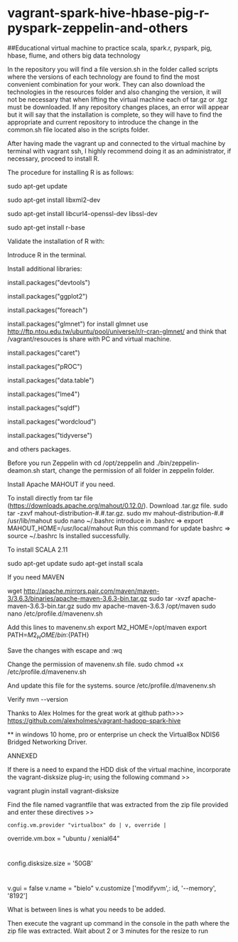 # vagrant-spark-hive-hbase-pig-r-pyspark-zeppelin-and-others
##Educational virtual machine to practice scala, spark.r, pyspark, pig, hbase, flume, and others big data technology


In the repository you will find a file version.sh in the folder called scripts where the versions of each technology are found to find the most convenient combination for your work. 
They can also download the technologies in the resources folder and also changing the version, it will not be necessary that when lifting the virtual machine each of tar.gz or .tgz must be downloaded.
If any repository changes places, an error will appear but it will say that the installation is complete, so they will have to find the appropriate and current repository to introduce the change in the common.sh file located also in the scripts folder.

 After having made the vagrant up and connected to the virtual machine by terminal with vagrant ssh,
 I highly recommend doing it as an administrator, if necessary, proceed to install R.

The procedure for installing R is as follows:

sudo apt-get update

sudo apt-get install libxml2-dev

sudo apt-get install libcurl4-openssl-dev libssl-dev

sudo apt-get install r-base



Validate the installation of R with:

Introduce R in the terminal.

Install additional libraries:

install.packages("devtools")

install.packages("ggplot2")

install.packages("foreach")

install.packages("glmnet")
for install glmnet use http://ftp.ntou.edu.tw/ubuntu/pool/universe/r/r-cran-glmnet/ and think that /vagrant/resouces is share with PC and virtual machine.

install.packages("caret")

install.packages("pROC")

install.packages("data.table")

install.packages("lme4")

install.packages("sqldf")

install.packages("wordcloud")

install.packages("tidyverse")

and others packages.


Before you run Zeppelin with cd /opt/zeppelin  and ./bin/zeppelin-deamon.sh start, change the permission of all folder in zeppelin folder.





Install Apache MAHOUT if you need.

To install directly from tar file (https://downloads.apache.org/mahout/0.12.0/).
Download .tar.gz file.
sudo tar -zxvf mahout-distribution-#.#.tar.gz.
sudo mv mahout-distribution-#.# /usr/lib/mahout
sudo nano ~/.bashrc
introduce in .bashrc =>   export MAHOUT_HOME=/usr/local/mahout
Run this command for update bashrc  =>       source ~/.bashrc
Is installed successfully.




To install SCALA 2.11

sudo apt-get update
sudo apt-get install scala



If you need MAVEN

wget http://apache.mirrors.pair.com/maven/maven-3/3.6.3/binaries/apache-maven-3.6.3-bin.tar.gz
sudo tar -xvzf apache-maven-3.6.3-bin.tar.gz
sudo mv apache-maven-3.6.3 /opt/maven
sudo nano /etc/profile.d/mavenenv.sh


Add this lines to mavenenv.sh
export M2_HOME=/opt/maven
export PATH=${M2_HOME}/bin:${PATH}

Save the changes with escape and :wq

Change the permission of mavenenv.sh file.
sudo chmod +x /etc/profile.d/mavenenv.sh

And update this file for the systems.
source /etc/profile.d/mavenenv.sh

Verify
mvn --version

Thanks to Alex Holmes for the great work at github path>>> https://github.com/alexholmes/vagrant-hadoop-spark-hive



** in windows 10 home, pro or enterprise un check the VirtualBox NDIS6 Bridged Networking Driver.



ANNEXED

If there is a need to expand the HDD disk of the virtual machine, incorporate the vagrant-disksize plug-in; using the following command >>

vagrant plugin install vagrant-disksize


Find the file named vagrantfile that was extracted from the zip file provided and enter these directives >>

    config.vm.provider "virtualbox" do | v, override |
override.vm.box = "ubuntu / xenial64"
#
   config.disksize.size = '50GB' 
# 
 v.gui = false
   v.name = "bielo"
   v.customize ['modifyvm',: id, '--memory', '8192']

What is between lines is what you needs to be added.

Then execute the vagrant up command in the console in the path where the zip file was extracted. Wait about 2 or 3 minutes for the resize to run

